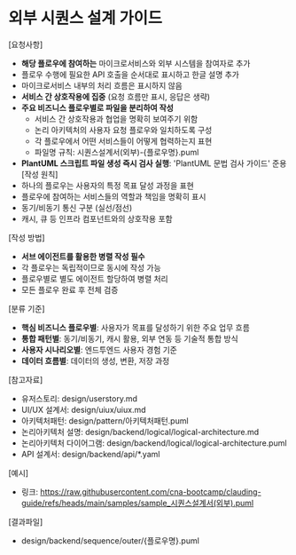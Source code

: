 # 외부 시퀀스 설계 가이드 

[요청사항]
- **해당 플로우에 참여하는** 마이크로서비스와 외부 시스템을 참여자로 추가
- 플로우 수행에 필요한 API 호출을 순서대로 표시하고 한글 설명 추가
- 마이크로서비스 내부의 처리 흐름은 표시하지 않음
- **서비스 간 상호작용에 집중** (요청 흐름만 표시, 응답은 생략)
- **주요 비즈니스 플로우별로 파일을 분리하여 작성**
  - 서비스 간 상호작용과 협업을 명확히 보여주기 위함
  - 논리 아키텍처의 사용자 요청 플로우와 일치하도록 구성
  - 각 플로우에서 어떤 서비스들이 어떻게 협력하는지 표현
  - 파일명 규칙: 시퀀스설계서(외부)-{플로우명}.puml
- **PlantUML 스크립트 파일 생성 즉시 검사 실행**: 'PlantUML 문법 검사  가이드' 준용 
[작성 원칙]
- 하나의 플로우는 사용자의 특정 목표 달성 과정을 표현
- 플로우에 참여하는 서비스들의 역할과 책임을 명확히 표시
- 동기/비동기 통신 구분 (실선/점선)
- 캐시, 큐 등 인프라 컴포넌트와의 상호작용 포함

[작성 방법]
- **서브 에이전트를 활용한 병렬 작성 필수**
- 각 플로우는 독립적이므로 동시에 작성 가능
- 플로우별로 별도 에이전트 할당하여 병렬 처리
- 모든 플로우 완료 후 전체 검증

[분류 기준]
- **핵심 비즈니스 플로우별**: 사용자가 목표를 달성하기 위한 주요 업무 흐름
- **통합 패턴별**: 동기/비동기, 캐시 활용, 외부 연동 등 기술적 통합 방식
- **사용자 시나리오별**: 엔드투엔드 사용자 경험 기준
- **데이터 흐름별**: 데이터의 생성, 변환, 저장 과정

[참고자료]
- 유저스토리: design/userstory.md
- UI/UX 설계서: design/uiux/uiux.md
- 아키텍처패턴: design/pattern/아키텍처패턴.puml
- 논리아키텍처 설명: design/backend/logical/logical-architecture.md
- 논리아키텍처 다이어그램: design/backend/logical/logical-architecture.puml
- API 설계서: design/backend/api/*.yaml

[예시]
- 링크: https://raw.githubusercontent.com/cna-bootcamp/clauding-guide/refs/heads/main/samples/sample_시퀀스설계서(외부).puml

[결과파일]
- design/backend/sequence/outer/{플로우명}.puml
